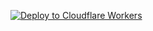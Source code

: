 [![Deploy to Cloudflare Workers](https://i.postimg.cc/85hDK4Vd/download-3.jpg)](https://api-yandex-downloader.btfcompanystorage.workers.dev/?url=https://github.com/ydvkrn/Yandex)
